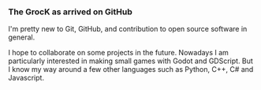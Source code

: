 ### The GrocK as arrived on GitHub

I'm pretty new to Git, GitHub, and contribution to open source software in general.

I hope to collaborate on some projects in the future.
Nowadays I am particularly interested in making small games with Godot and GDScript.
But I know my way around a few other languages such as Python, C++, C# and Javascript.

<!--
**grock/grock** is a ✨ _special_ ✨ repository because its `README.md` (this file) appears on your GitHub profile.

Here are some ideas to get you started:

- 🔭 I’m currently working on ...
- 🌱 I’m currently learning ...
- 👯 I’m looking to collaborate on ...
- 🤔 I’m looking for help with ...
- 💬 Ask me about ...
- 📫 How to reach me: ...
- 😄 Pronouns: ...
- ⚡ Fun fact: ...
-->
